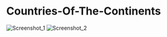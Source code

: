 # Countries-Of-The-Continents

![Screenshot_1](https://user-images.githubusercontent.com/96263634/153722320-343df470-1770-4ba8-8db0-e51ccaff0bff.jpg)
![Screenshot_2](https://user-images.githubusercontent.com/96263634/153722370-466acd92-97db-4863-9182-49d15095232c.jpg)
